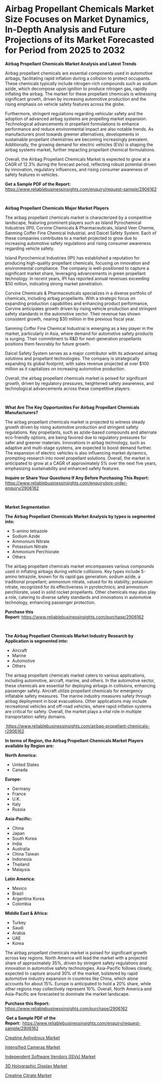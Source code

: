 <p><h1>Airbag Propellant Chemicals Market Size Focuses on Market Dynamics, In-Depth Analysis and Future Projections of its Market Forecasted for Period from 2025 to 2032</h1></p><p><strong>Airbag Propellant Chemicals Market Analysis and Latest Trends</strong></p>
<p><p>Airbag propellant chemicals are essential components used in automotive airbags, facilitating rapid inflation during a collision to protect occupants. These chemicals typically include nitrogen-rich compounds such as sodium azide, which decompose upon ignition to produce nitrogen gas, rapidly inflating the airbag. The market for these propellant chemicals is witnessing significant growth, driven by increasing automotive production and the rising emphasis on vehicle safety features across the globe. </p><p>Furthermore, stringent regulations regarding vehicular safety and the adoption of advanced airbag systems are propelling market expansion. Technological advancements in propellant formulations to enhance performance and reduce environmental impact are also notable trends. As manufacturers pivot towards greener alternatives, developments in sustainable propellant chemistries are becoming increasingly prevalent. Additionally, the growing demand for electric vehicles (EVs) is shaping the airbag systems market, further impacting propellant chemical formulations. </p><p>Overall, the Airbag Propellant Chemicals Market is expected to grow at a CAGR of 12.3% during the forecast period, reflecting robust potential driven by innovation, regulatory influences, and rising consumer awareness of safety features in vehicles.</p></p>
<p><strong>Get a Sample PDF of the Report:&nbsp;</strong> <a href="https://www.reliablebusinessinsights.com/enquiry/request-sample/2906162?utm_campaign=101&utm_medium=2&utm_source=Github&utm_content=ia&utm_term=12032025&utm_id=airbag-propellant-chemicals">https://www.reliablebusinessinsights.com/enquiry/request-sample/2906162</a></p>
<p>&nbsp;</p>
<p><strong>Airbag Propellant Chemicals Major Market Players</strong></p>
<p><p>The airbag propellant chemicals market is characterized by a competitive landscape, featuring prominent players such as Island Pyrochemical Industries (IPI), Corvine Chemicals & Pharmaceuticals, Island Veer Chemie, Sanming Coffer Fine Chemical Industrial, and Daicel Safety System. Each of these companies contributes to a market projected to grow due to increasing automotive safety regulations and rising consumer awareness regarding vehicle safety.</p><p>Island Pyrochemical Industries (IPI) has established a reputation for producing high-quality propellant chemicals, focusing on innovation and environmental compliance. The company is well-positioned to capture a significant market share, leveraging advancements in green propellant technology. In recent years, IPI has reported annual revenues exceeding $50 million, indicating strong market penetration.</p><p>Corvine Chemicals & Pharmaceuticals specializes in a diverse portfolio of chemicals, including airbag propellants. With a strategic focus on expanding production capabilities and enhancing product performance, Corvine anticipates growth driven by rising vehicle production and stringent safety standards in the automotive sector. Their revenue has shown consistent growth, nearing $30 million in the previous fiscal year.</p><p>Sanming Coffer Fine Chemical Industrial is emerging as a key player in the market, particularly in Asia, where demand for automotive safety products is surging. Their commitment to R&D for next-generation propellants positions them favorably for future growth. </p><p>Daicel Safety System serves as a major contributor with its advanced airbag solutions and propellant technologies. The company is strategically expanding its global footprint, with sales revenue projected at over $100 million as it capitalizes on increasing automotive production.</p><p>Overall, the airbag propellant chemicals market is poised for significant growth, driven by regulatory pressures, heightened safety awareness, and technological advancements across these competitive players.</p></p>
<p>&nbsp;</p>
<p><strong>What Are The Key Opportunities For Airbag Propellant Chemicals Manufacturers?</strong></p>
<p><p>The airbag propellant chemicals market is projected to witness steady growth driven by rising automotive production and stringent safety regulations. Key propellants, such as azide-based compounds and alternate eco-friendly options, are being favored due to regulatory pressures for safer and greener materials. Innovations in airbag technology, such as adaptive and multi-stage systems, are expected to boost demand further. The expansion of electric vehicles is also influencing market dynamics, prompting research into novel propellant solutions. Overall, the market is anticipated to grow at a CAGR of approximately 5% over the next five years, emphasizing sustainability and enhanced safety features.</p></p>
<p><strong>Inquire or Share Your Questions If Any Before Purchasing This Report:</strong> <a href="https://www.reliablebusinessinsights.com/enquiry/pre-order-enquiry/2906162?utm_campaign=101&utm_medium=2&utm_source=Github&utm_content=ia&utm_term=12032025&utm_id=airbag-propellant-chemicals">https://www.reliablebusinessinsights.com/enquiry/pre-order-enquiry/2906162</a></p>
<p>&nbsp;</p>
<p><strong>Market Segmentation</strong></p>
<p><strong>The Airbag Propellant Chemicals Market Analysis by types is segmented into:</strong></p>
<p><ul><li>5-amino tetrazole</li><li>Sodium Azide</li><li>Ammonium Nitrate</li><li>Potassium Nitrate</li><li>Ammonium Perchlorate</li><li>Others</li></ul></p>
<p><p>The airbag propellant chemicals market encompasses various compounds used in inflating airbags during vehicle collisions. Key types include 5-amino tetrazole, known for its rapid gas generation; sodium azide, a traditional propellant; ammonium nitrate, valued for its stability; potassium nitrate, recognized for its effectiveness in pyrotechnics; and ammonium perchlorate, used in solid rocket propellants. Other chemicals may also play a role, catering to diverse safety standards and innovations in automotive technology, enhancing passenger protection.</p></p>
<p><strong>Purchase this Report:&nbsp;</strong><a href="https://www.reliablebusinessinsights.com/purchase/2906162?utm_campaign=101&utm_medium=2&utm_source=Github&utm_content=ia&utm_term=12032025&utm_id=airbag-propellant-chemicals">https://www.reliablebusinessinsights.com/purchase/2906162</a></p>
<p>&nbsp;</p>
<p><strong>The Airbag Propellant Chemicals Market Industry Research by Application is segmented into:</strong></p>
<p><ul><li>Aircraft</li><li>Marine</li><li>Automotive</li><li>Others</li></ul></p>
<p><p>The airbag propellant chemicals market caters to various applications, including automotive, aircraft, marine, and others. In the automotive sector, these chemicals are essential for deploying airbags in collisions, enhancing passenger safety. Aircraft utilize propellant chemicals for emergency inflatable safety measures. The marine industry measures safety through airbag deployment in boat evacuations. Other applications may include recreational vehicles and off-road vehicles, where rapid inflation systems are critical for safety. Overall, the market plays a vital role in multiple transportation safety domains.</p></p>
<p><a href="https://www.reliablebusinessinsights.com/airbag-propellant-chemicals-r2906162?utm_campaign=101&utm_medium=2&utm_source=Github&utm_content=ia&utm_term=12032025&utm_id=airbag-propellant-chemicals">&nbsp;https://www.reliablebusinessinsights.com/airbag-propellant-chemicals-r2906162</a></p>
<p><strong>In terms of Region, the Airbag Propellant Chemicals Market Players available by Region are:</strong></p>
<p>
    <p> <strong> North America: </strong>
        <ul>
            <li>United States</li>
            <li>Canada</li>
        </ul>
        </p> 
    <p> <strong> Europe: </strong>
        <ul>
            <li>Germany</li>
            <li>France</li>
            <li>U.K.</li>
            <li>Italy</li>
            <li>Russia</li>
        </ul>
        </p> 
    <p> <strong> Asia-Pacific: </strong>
        <ul>
            <li>China</li>
            <li>Japan</li>
            <li>South Korea</li>
            <li>India</li>
            <li>Australia</li>
            <li>China Taiwan</li>
            <li>Indonesia</li>
            <li>Thailand</li>
            <li>Malaysia</li>
        </ul>
        </p> 
    <p> <strong> Latin America: </strong>
        <ul>
            <li>Mexico</li>
            <li>Brazil</li>
            <li>Argentina Korea</li>
            <li>Colombia</li>
        </ul>
        </p> 
    <p> <strong> Middle East & Africa: </strong>
        <ul>
            <li>Turkey</li>
            <li>Saudi</li>
            <li>Arabia</li>
            <li>UAE</li>
            <li>Korea</li>
        </ul>
    </p>
    </p>
<p><p>The airbag propellant chemicals market is poised for significant growth across key regions. North America will lead the market with a projected share of approximately 35%, driven by stringent safety regulations and innovation in automotive safety technologies. Asia-Pacific follows closely, expected to capture around 30% of the market, bolstered by rapid automotive industry expansion in countries like China, which alone accounts for about 15%. Europe is anticipated to hold a 20% share, while other regions may collectively represent 10%. Overall, North America and Asia-Pacific are forecasted to dominate the market landscape.</p></p>
<p><strong>Purchase this Report: </strong><a href="https://www.reliablebusinessinsights.com/purchase/2906162?utm_campaign=101&utm_medium=2&utm_source=Github&utm_content=ia&utm_term=12032025&utm_id=airbag-propellant-chemicals">https://www.reliablebusinessinsights.com/purchase/2906162</a></p>
<p>&nbsp;<strong>Get a Sample PDF of the Report:&nbsp;&nbsp;</strong><a href="https://www.reliablebusinessinsights.com/enquiry/request-sample/2906162?utm_campaign=101&utm_medium=2&utm_source=Github&utm_content=ia&utm_term=12032025&utm_id=airbag-propellant-chemicals">https://www.reliablebusinessinsights.com/enquiry/request-sample/2906162</a></p>
<p><strong></strong></p>
<p><p><a href="https://github.com/mudgeadamsvx/Market-Research-Report-List-1/blob/main/creatine-anhydrous-market.md?utm_campaign=101&utm_medium=2&utm_source=Github&utm_content=ia&utm_term=12032025&utm_id=airbag-propellant-chemicals">Creatine Anhydrous Market</a></p><p><a href="https://github.com/kaloyhboosh/Market-Research-Report-List-1/blob/main/intensified-cameras-market.md?utm_campaign=101&utm_medium=2&utm_source=Github&utm_content=ia&utm_term=12032025&utm_id=airbag-propellant-chemicals">Intensified Cameras Market</a></p><p><a href="https://github.com/stickkinkel/Market-Research-Report-List-1/blob/main/independent-software-vendors-isvs-market.md?utm_campaign=101&utm_medium=2&utm_source=Github&utm_content=ia&utm_term=12032025&utm_id=airbag-propellant-chemicals">Independent Software Vendors (ISVs) Market</a></p><p><a href="https://github.com/lefiobakali/Market-Research-Report-List-1/blob/main/3d-holographic-display-market.md?utm_campaign=101&utm_medium=2&utm_source=Github&utm_content=ia&utm_term=12032025&utm_id=airbag-propellant-chemicals">3D Holographic Display Market</a></p><p><a href="https://github.com/shafriusizi/Market-Research-Report-List-1/blob/main/creatine-citrate-market.md?utm_campaign=101&utm_medium=2&utm_source=Github&utm_content=ia&utm_term=12032025&utm_id=airbag-propellant-chemicals">Creatine Citrate Market</a></p></p>